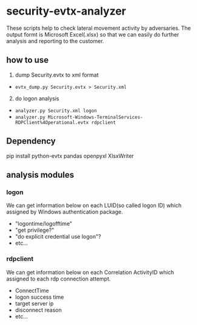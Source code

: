 # security-evtx-analyzer
These scripts help to check lateral movement activity by adversaries.
The output formt is Microsoft Excel(.xlsx) so that we can easily do further analysis and reporting to the customer.



## how to use
1. dump Security.evtx to xml format
 - `evtx_dump.py Security.evtx > Security.xml`
2. do logon analysis
 - `analyzer.py Security.xml logon`
 - `analyzer.py Microsoft-Windows-TerminalServices-RDPClient%4Operational.evtx rdpclient`

## Dependency
pip install python-evtx pandas openpyxl XlsxWriter

## analysis modules
### logon
We can get information below on each LUID(so called logon ID) which assigned by Windows authentication package.
* "logontime/logofftime"
* "get privilege?"
* "do explicit credential use logon"? 
* etc...

### rdpclient
We can get information below on each Correlation ActivityID which assigned to each rdp connection attempt.
* ConnectTime
* logon success time
* target server ip
* disconnect reason
* etc...

